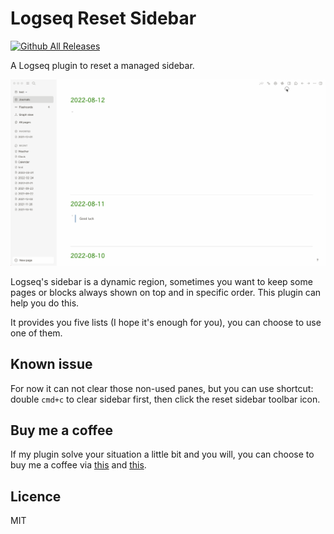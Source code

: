 # Logseq Reset Sidebar

[![Github All Releases](https://img.shields.io/github/downloads/vipzhicheng/logseq-plugin-reset-sidebar/total.svg)](https://github.com/vipzhicheng/logseq-plugin-reset-sidebar/releases)

A Logseq plugin to reset a managed sidebar.

![Screencast](./screencast.gif)

Logseq's sidebar is a dynamic region, sometimes you want to keep some pages or blocks always shown on top and in specific order. This plugin can help you do this.

It provides you five lists (I hope it's enough for you), you can choose to use one of them.

## Known issue

For now it can not clear those non-used panes, but you can use shortcut: double `cmd+c` to clear sidebar first, then click the reset sidebar toolbar icon.

## Buy me a coffee

If my plugin solve your situation a little bit and you will, you can choose to buy me a coffee via [this](https://www.buymeacoffee.com/vipzhicheng) and [this](https://afdian.net/@vipzhicheng).


## Licence
MIT
